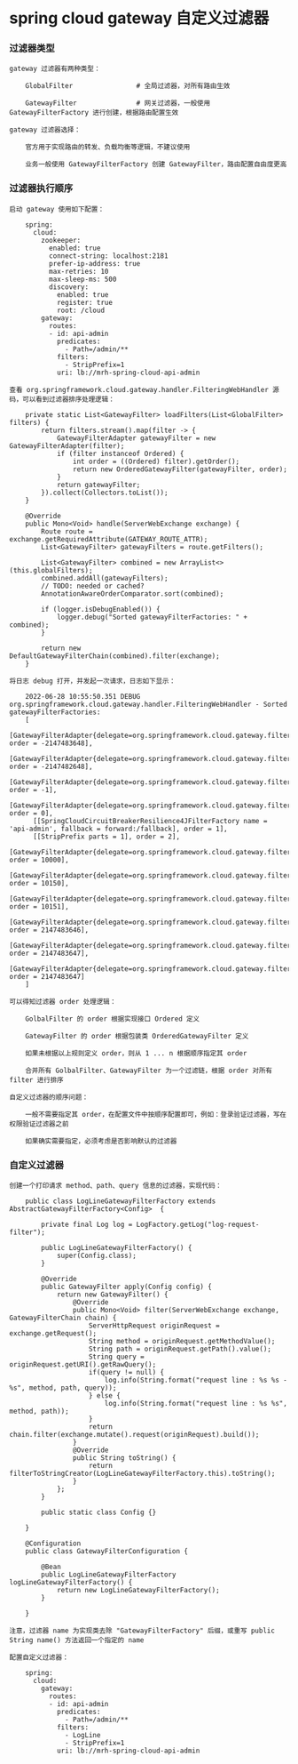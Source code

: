 
# spring cloud gateway 自定义过滤器

### 过滤器类型

    gateway 过滤器有两种类型：

        GlobalFilter                # 全局过滤器，对所有路由生效

        GatewayFilter               # 网关过滤器，一般使用 GatewayFilterFactory 进行创建，根据路由配置生效

    gateway 过滤器选择：

        官方用于实现路由的转发、负载均衡等逻辑，不建议使用

        业务一般使用 GatewayFilterFactory 创建 GatewayFilter，路由配置自由度更高

### 过滤器执行顺序

    启动 gateway 使用如下配置：

        spring:
          cloud:
            zookeeper:
              enabled: true
              connect-string: localhost:2181
              prefer-ip-address: true
              max-retries: 10
              max-sleep-ms: 500
              discovery:
                enabled: true
                register: true
                root: /cloud
            gateway:
              routes:
              - id: api-admin
                predicates:
                  - Path=/admin/**
                filters:
                  - StripPrefix=1
                uri: lb://mrh-spring-cloud-api-admin

    查看 org.springframework.cloud.gateway.handler.FilteringWebHandler 源码，可以看到过滤器排序处理逻辑：

        private static List<GatewayFilter> loadFilters(List<GlobalFilter> filters) {
            return filters.stream().map(filter -> {
                GatewayFilterAdapter gatewayFilter = new GatewayFilterAdapter(filter);
                if (filter instanceof Ordered) {
                    int order = ((Ordered) filter).getOrder();
                    return new OrderedGatewayFilter(gatewayFilter, order);
                }
                return gatewayFilter;
            }).collect(Collectors.toList());
        }

        @Override
        public Mono<Void> handle(ServerWebExchange exchange) {
            Route route = exchange.getRequiredAttribute(GATEWAY_ROUTE_ATTR);
            List<GatewayFilter> gatewayFilters = route.getFilters();

            List<GatewayFilter> combined = new ArrayList<>(this.globalFilters);
            combined.addAll(gatewayFilters);
            // TODO: needed or cached?
            AnnotationAwareOrderComparator.sort(combined);

            if (logger.isDebugEnabled()) {
                logger.debug("Sorted gatewayFilterFactories: " + combined);
            }

            return new DefaultGatewayFilterChain(combined).filter(exchange);
        }

    将日志 debug 打开，并发起一次请求，日志如下显示：

        2022-06-28 10:55:50.351 DEBUG org.springframework.cloud.gateway.handler.FilteringWebHandler - Sorted gatewayFilterFactories:
        [
          [GatewayFilterAdapter{delegate=org.springframework.cloud.gateway.filter.RemoveCachedBodyFilter@da28d03}, order = -2147483648],
          [GatewayFilterAdapter{delegate=org.springframework.cloud.gateway.filter.AdaptCachedBodyGlobalFilter@23da79eb}, order = -2147482648],
          [GatewayFilterAdapter{delegate=org.springframework.cloud.gateway.filter.NettyWriteResponseFilter@2007435e}, order = -1],
          [GatewayFilterAdapter{delegate=org.springframework.cloud.gateway.filter.ForwardPathFilter@4d157493}, order = 0],
          [[SpringCloudCircuitBreakerResilience4JFilterFactory name = 'api-admin', fallback = forward:/fallback], order = 1],
          [[StripPrefix parts = 1], order = 2],
          [GatewayFilterAdapter{delegate=org.springframework.cloud.gateway.filter.RouteToRequestUrlFilter@ebda593}, order = 10000],
          [GatewayFilterAdapter{delegate=org.springframework.cloud.gateway.filter.ReactiveLoadBalancerClientFilter@485caa8f}, order = 10150],
          [GatewayFilterAdapter{delegate=org.springframework.cloud.gateway.filter.LoadBalancerServiceInstanceCookieFilter@2703d91}, order = 10151],
          [GatewayFilterAdapter{delegate=org.springframework.cloud.gateway.filter.WebsocketRoutingFilter@54c622a7}, order = 2147483646],
          [GatewayFilterAdapter{delegate=org.springframework.cloud.gateway.filter.NettyRoutingFilter@5be052ca}, order = 2147483647],
          [GatewayFilterAdapter{delegate=org.springframework.cloud.gateway.filter.ForwardRoutingFilter@5792c08c}, order = 2147483647]
        ]

    可以得知过滤器 order 处理逻辑：

        GolbalFilter 的 order 根据实现接口 Ordered 定义

        GatewayFilter 的 order 根据包装类 OrderedGatewayFilter 定义

        如果未根据以上规则定义 order，则从 1 ... n 根据顺序指定其 order

        合并所有 GolbalFilter、GatewayFilter 为一个过滤链，根据 order 对所有 filter 进行排序

    自定义过滤器的顺序问题：

        一般不需要指定其 order，在配置文件中按顺序配置即可，例如：登录验证过滤器，写在权限验证过滤器之前

        如果确实需要指定，必须考虑是否影响默认的过滤器

### 自定义过滤器

    创建一个打印请求 method、path、query 信息的过滤器，实现代码：

        public class LogLineGatewayFilterFactory extends AbstractGatewayFilterFactory<Config>  {

            private final Log log = LogFactory.getLog("log-request-filter");

            public LogLineGatewayFilterFactory() {
                super(Config.class);
            }

            @Override
            public GatewayFilter apply(Config config) {
                return new GatewayFilter() {
                    @Override
                    public Mono<Void> filter(ServerWebExchange exchange, GatewayFilterChain chain) {
                        ServerHttpRequest originRequest = exchange.getRequest();
                        String method = originRequest.getMethodValue();
                        String path = originRequest.getPath().value();
                        String query = originRequest.getURI().getRawQuery();
                        if(query != null) {
                            log.info(String.format("request line : %s %s - %s", method, path, query));
                        } else {
                            log.info(String.format("request line : %s %s", method, path));
                        }
                        return chain.filter(exchange.mutate().request(originRequest).build());
                    }
                    @Override
                    public String toString() {
                        return filterToStringCreator(LogLineGatewayFilterFactory.this).toString();
                    }
                };
            }

            public static class Config {}

        }

        @Configuration
        public class GatewayFilterConfiguration {

            @Bean
            public LogLineGatewayFilterFactory logLineGatewayFilterFactory() {
                return new LogLineGatewayFilterFactory();
            }

        }

    注意，过滤器 name 为实现类去除 "GatewayFilterFactory" 后缀，或重写 public String name() 方法返回一个指定的 name

    配置自定义过滤器：

        spring:
          cloud:
            gateway:
              routes:
              - id: api-admin
                predicates:
                  - Path=/admin/**
                filters:
                  - LogLine
                  - StripPrefix=1
                uri: lb://mrh-spring-cloud-api-admin

